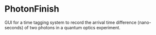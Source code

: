 # PhotonFinish
GUI for a time tagging system to record the arrival time difference (nano-seconds) of two photons in a quantum optics experiment.

